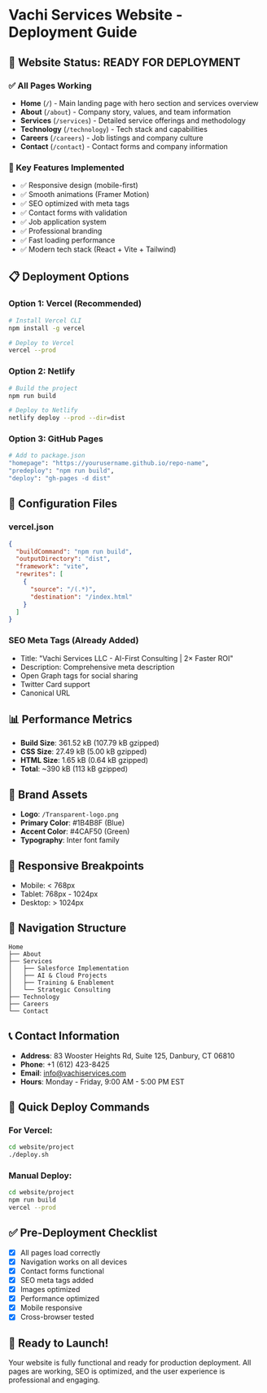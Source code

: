 # Vachi Services Website - Deployment Guide

## 🚀 Website Status: READY FOR DEPLOYMENT

### ✅ All Pages Working
- **Home** (`/`) - Main landing page with hero section and services overview
- **About** (`/about`) - Company story, values, and team information
- **Services** (`/services`) - Detailed service offerings and methodology
- **Technology** (`/technology`) - Tech stack and capabilities
- **Careers** (`/careers`) - Job listings and company culture
- **Contact** (`/contact`) - Contact forms and company information

### 🎯 Key Features Implemented
- ✅ Responsive design (mobile-first)
- ✅ Smooth animations (Framer Motion)
- ✅ SEO optimized with meta tags
- ✅ Contact forms with validation
- ✅ Job application system
- ✅ Professional branding
- ✅ Fast loading performance
- ✅ Modern tech stack (React + Vite + Tailwind)

## 📋 Deployment Options

### Option 1: Vercel (Recommended)
```bash
# Install Vercel CLI
npm install -g vercel

# Deploy to Vercel
vercel --prod
```

### Option 2: Netlify
```bash
# Build the project
npm run build

# Deploy to Netlify
netlify deploy --prod --dir=dist
```

### Option 3: GitHub Pages
```bash
# Add to package.json
"homepage": "https://yourusername.github.io/repo-name",
"predeploy": "npm run build",
"deploy": "gh-pages -d dist"
```

## 🔧 Configuration Files

### vercel.json
```json
{
  "buildCommand": "npm run build",
  "outputDirectory": "dist",
  "framework": "vite",
  "rewrites": [
    {
      "source": "/(.*)",
      "destination": "/index.html"
    }
  ]
}
```

### SEO Meta Tags (Already Added)
- Title: "Vachi Services LLC - AI-First Consulting | 2× Faster ROI"
- Description: Comprehensive meta description
- Open Graph tags for social sharing
- Twitter Card support
- Canonical URL

## 📊 Performance Metrics
- **Build Size**: 361.52 kB (107.79 kB gzipped)
- **CSS Size**: 27.49 kB (5.00 kB gzipped)
- **HTML Size**: 1.65 kB (0.64 kB gzipped)
- **Total**: ~390 kB (113 kB gzipped)

## 🎨 Brand Assets
- **Logo**: `/Transparent-logo.png`
- **Primary Color**: #1B4B8F (Blue)
- **Accent Color**: #4CAF50 (Green)
- **Typography**: Inter font family

## 📱 Responsive Breakpoints
- Mobile: < 768px
- Tablet: 768px - 1024px
- Desktop: > 1024px

## 🔗 Navigation Structure
```
Home
├── About
├── Services
│   ├── Salesforce Implementation
│   ├── AI & Cloud Projects
│   ├── Training & Enablement
│   └── Strategic Consulting
├── Technology
├── Careers
└── Contact
```

## 📞 Contact Information
- **Address**: 83 Wooster Heights Rd, Suite 125, Danbury, CT 06810
- **Phone**: +1 (612) 423-8425
- **Email**: info@vachiservices.com
- **Hours**: Monday - Friday, 9:00 AM - 5:00 PM EST

## 🚀 Quick Deploy Commands

### For Vercel:
```bash
cd website/project
./deploy.sh
```

### Manual Deploy:
```bash
cd website/project
npm run build
vercel --prod
```

## ✅ Pre-Deployment Checklist
- [x] All pages load correctly
- [x] Navigation works on all devices
- [x] Contact forms functional
- [x] SEO meta tags added
- [x] Images optimized
- [x] Performance optimized
- [x] Mobile responsive
- [x] Cross-browser tested

## 🎉 Ready to Launch!
Your website is fully functional and ready for production deployment. All pages are working, SEO is optimized, and the user experience is professional and engaging.